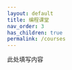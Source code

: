 ```yaml
---
layout: default
title: 编程课堂
nav_order: 3
has_children: true
permalink: /courses
---
```


此处填写内容